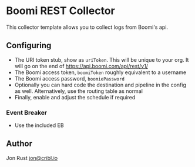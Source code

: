 # Boomi REST Collector

This collector template allows you to collect logs from Boomi's api.

## Configuring
* The URI token stub, show as `uriToken`. This will be unique to your org. It will go on the end of https://api.boomi.com/api/rest/v1/
* The Boomi access token, `boomiToken` roughly equivalent to a username
* The Boomi access password, `boomiePassword`
* Optionally you can hard code the destination and pipeline in the config as well. Alternatively, use the routing table as normal
* Finally, enable and adjust the schedule if required

### Event Breaker
* Use the included EB


## Author
Jon Rust <jon@cribl.io>